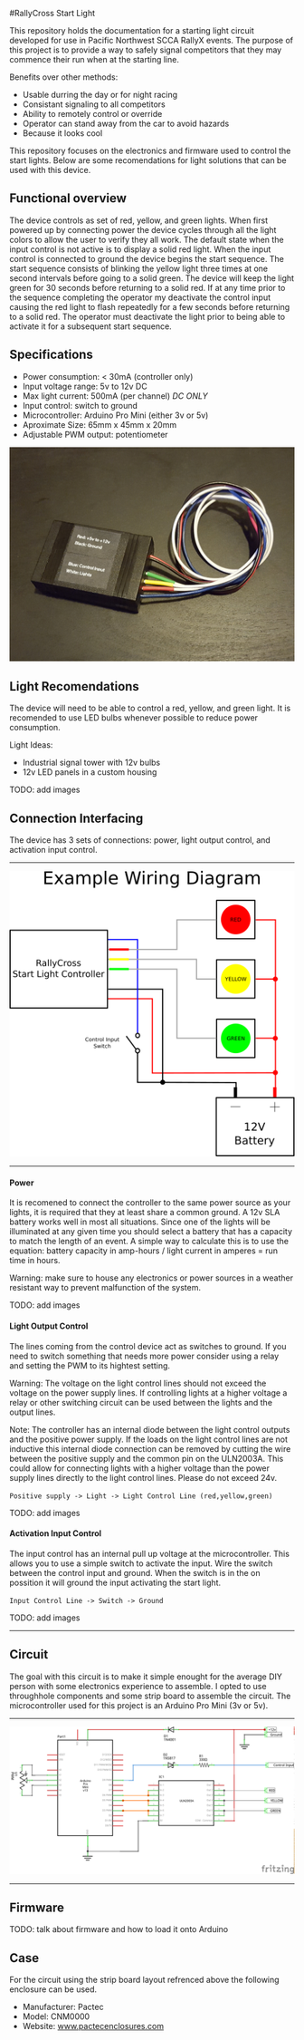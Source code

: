 #RallyCross Start Light

This repository holds the documentation for a starting light circuit developed for use in Pacific Northwest SCCA RallyX events.  The purpose of this project is to provide a way to safely signal competitors that they may commence their run when at the starting line.

Benefits over other methods:
- Usable durring the day or for night racing
- Consistant signaling to all competitors
- Ability to remotely control or override
- Operator can stand away from the car to avoid hazards
- Because it looks cool

This repository focuses on the electronics and firmware used to control the start lights.  Below are some recomendations for light solutions that can be used with this device.

## Functional overview

The device controls as set of red, yellow, and green lights.  When first powered up by connecting power the device cycles through all the light colors to allow the user to verify they all work.  The default state when the input control is not active is to display a solid red light.  When the input control is connected to ground the device begins the start sequence.  The start sequence consists of blinking the yellow light three times at one second intervals before going to a solid green.  The device will keep the light green for 30 seconds before returning to a solid red.  If at any time prior to the sequence completing the operator my deactivate the control input causing the red light to flash repeatedly for a few seconds before returning to a solid red.  The operator must deactivate the light prior to being able to activate it for a subsequent start sequence.

## Specifications

- Power consumption: < 30mA (controller only)
- Input voltage range: 5v to 12v DC
- Max light current: 500mA (per channel) *DC ONLY*
- Input control: switch to ground
- Microcontroller: Arduino Pro Mini (either 3v or 5v)
- Aproximate Size: 65mm x 45mm x 20mm
- Adjustable PWM output: potentiometer

![Finall Assembly](https://raw.githubusercontent.com/LateralGs/rallyx_start_light/master/images/finished_assembly.jpg)

## Light Recomendations

The device will need to be able to control a red, yellow, and green light.  It is recomended to use LED bulbs whenever possible to reduce power consumption.

Light Ideas:
- Industrial signal tower with 12v bulbs
- 12v LED panels in a custom housing

TODO: add images

## Connection Interfacing

The device has 3 sets of connections: power, light output control, and activation input control.

----

![Wiring Diagram](https://raw.githubusercontent.com/LateralGs/rallyx_start_light/master/images/wiring_diagram.png)

----

#### Power

It is recomened to connect the controller to the same power source as your lights, it is required that they at least share a common ground.  A 12v SLA battery works well in most all situations.  Since one of the lights will be illuminated at any given time you should select a battery that has a capacity to match the length of an event.  A simple way to calculate this is to use the equation: battery capacity in amp-hours / light current in amperes = run time in hours.

Warning: make sure to house any electronics or power sources in a weather resistant way to prevent malfunction of the system.

TODO: add images

#### Light Output Control

The lines coming from the control device act as switches to ground.  If you need to switch something that needs more power consider using a relay and setting the PWM to its hightest setting.

Warning: The voltage on the light control lines should not exceed the voltage on the power supply lines.  If controlling lights at a higher voltage a relay or other switching circuit can be used between the lights and the output lines.

Note: The controller has an internal diode between the light control outputs and the positive power supply.  If the loads on the light control lines are not inductive this internal diode connection can be removed by cutting the wire between the positive supply and the common pin on the ULN2003A. This could allow for connecting lights with a higher voltage than the power supply lines directly to the light control lines.  Please do not exceed 24v.

`Positive supply -> Light -> Light Control Line (red,yellow,green)`

TODO: add images

#### Activation Input Control

The input control has an internal pull up voltage at the microcontroller.  This allows you to use a simple switch to activate the input. Wire the switch between the control input and ground.  When the switch is in the on possition it will ground the input activating the start light.

`Input Control Line -> Switch -> Ground`

TODO: add images

----

## Circuit

The goal with this circuit is to make it simple enought for the average DIY person with some electronics experience to assemble.  I opted to use throughhole components and some strip board to assemble the circuit.  The microcontroller used for this project is an Arduino Pro Mini (3v or 5v).

----

![Circuit](https://raw.githubusercontent.com/LateralGs/rallyx_start_light/master/images/schematic_schem.png)

----

## Firmware

TODO: talk about firmware and how to load it onto Arduino

## Case

For the circuit using the strip board layout refrenced above the following enclosure can be used.

- Manufacturer: Pactec
- Model: CNM0000
- Website: www.pactecenclosures.com
